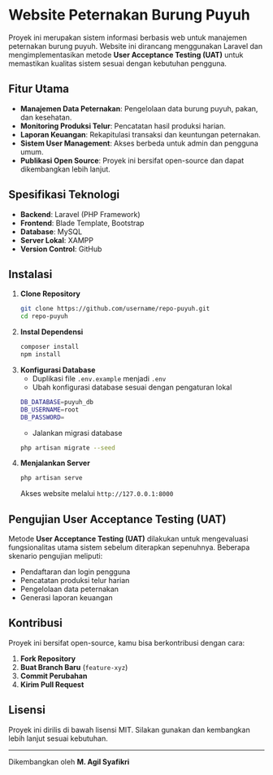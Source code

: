 # Website Peternakan Burung Puyuh

Proyek ini merupakan sistem informasi berbasis web untuk manajemen peternakan burung puyuh. Website ini dirancang menggunakan Laravel dan mengimplementasikan metode **User Acceptance Testing (UAT)** untuk memastikan kualitas sistem sesuai dengan kebutuhan pengguna.

## Fitur Utama
- **Manajemen Data Peternakan**: Pengelolaan data burung puyuh, pakan, dan kesehatan.
- **Monitoring Produksi Telur**: Pencatatan hasil produksi harian.
- **Laporan Keuangan**: Rekapitulasi transaksi dan keuntungan peternakan.
- **Sistem User Management**: Akses berbeda untuk admin dan pengguna umum.
- **Publikasi Open Source**: Proyek ini bersifat open-source dan dapat dikembangkan lebih lanjut.

## Spesifikasi Teknologi
- **Backend**: Laravel (PHP Framework)
- **Frontend**: Blade Template, Bootstrap
- **Database**: MySQL
- **Server Lokal**: XAMPP
- **Version Control**: GitHub

## Instalasi
1. **Clone Repository**
   ```sh
   git clone https://github.com/username/repo-puyuh.git
   cd repo-puyuh
   ```
2. **Instal Dependensi**
   ```sh
   composer install
   npm install
   ```
3. **Konfigurasi Database**
   - Duplikasi file `.env.example` menjadi `.env`
   - Ubah konfigurasi database sesuai dengan pengaturan lokal
   ```sh
   DB_DATABASE=puyuh_db
   DB_USERNAME=root
   DB_PASSWORD=
   ```
   - Jalankan migrasi database
   ```sh
   php artisan migrate --seed
   ```
4. **Menjalankan Server**
   ```sh
   php artisan serve
   ```
   Akses website melalui `http://127.0.0.1:8000`

## Pengujian User Acceptance Testing (UAT)
Metode **User Acceptance Testing (UAT)** dilakukan untuk mengevaluasi fungsionalitas utama sistem sebelum diterapkan sepenuhnya. Beberapa skenario pengujian meliputi:
- Pendaftaran dan login pengguna
- Pencatatan produksi telur harian
- Pengelolaan data peternakan
- Generasi laporan keuangan

## Kontribusi
Proyek ini bersifat open-source, kamu bisa berkontribusi dengan cara:
1. **Fork Repository**
2. **Buat Branch Baru** (`feature-xyz`)
3. **Commit Perubahan**
4. **Kirim Pull Request**

## Lisensi
Proyek ini dirilis di bawah lisensi MIT. Silakan gunakan dan kembangkan lebih lanjut sesuai kebutuhan.

---
Dikembangkan oleh **M. Agil Syafikri**
